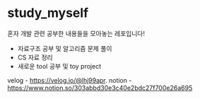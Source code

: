 # study_myself
혼자 개발 관련 공부한 내용들을 모아놓는 레포입니다!
- 자료구조 공부 및 알고리즘 문제 풀이
- CS 자료 정리 
- 새로운 tool 공부 및 toy project 


velog - https://velog.io/@lhj99apr. 
notion - https://www.notion.so/303abbd30e3c40e2bdc27f700e26a695
